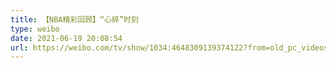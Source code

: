 ```yaml
---
title: 【NBA精彩回顾】“心碎”时刻
type: weibo
date: 2021-06-19 20:08:54
url: https://weibo.com/tv/show/1034:4648309139374122?from=old_pc_videoshow
---
```


<!-- more -->